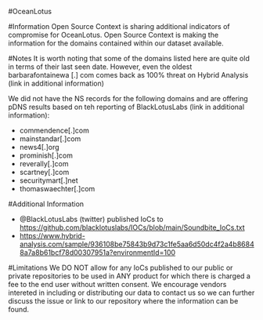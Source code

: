 #OceanLotus

#Information
Open Source Context is sharing additional indicators of compromise for OceanLotus. Open Source Context is making the information for the domains contained within our dataset available.

#Notes
It is worth noting that some of the domains listed here are quite old in terms of their last seen date. However, even the oldest barbarafontainewa [.] com comes back as 100% threat on Hybrid Analysis (link in additional information)

We did not have the NS records for the following domains and are offering pDNS results based on teh reporting of BlackLotusLabs (link in additional information):

- commendence[.]com
- mainstandar[.]com
- news4[.]org
- prominish[.]com
- reverally[.]com
- scartney[.]com
- securitymart[.]net
- thomaswaechter[.]com

#Additional Information

- @BlackLotusLabs (twitter) published IoCs to https://github.com/blacklotuslabs/IOCs/blob/main/Soundbite_IoCs.txt
- https://www.hybrid-analysis.com/sample/936108be75843b9d73c1fe5aa6d50dc4f2a4b86848a7a8b61bcf78d00307951a?environmentId=100


#Limitations
We DO NOT allow for any IoCs published to our public or private repositories to be used in ANY product for which there is charged a fee to the end user without written consent. We encourage vendors intereted in including or distributing our data to contact us so we can further discuss the issue or link to our repository where the information can be found.



